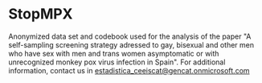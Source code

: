 # StopMPX

Anonymized data set and codebook used for the analysis of the paper "A self-sampling screening strategy adressed to gay, bisexual and other men who have sex with men and trans women asymptomatic or with unrecognized monkey pox virus infection in Spain". For additional information, contact us in estadistica_ceeiscat@gencat.onmicrosoft.com
